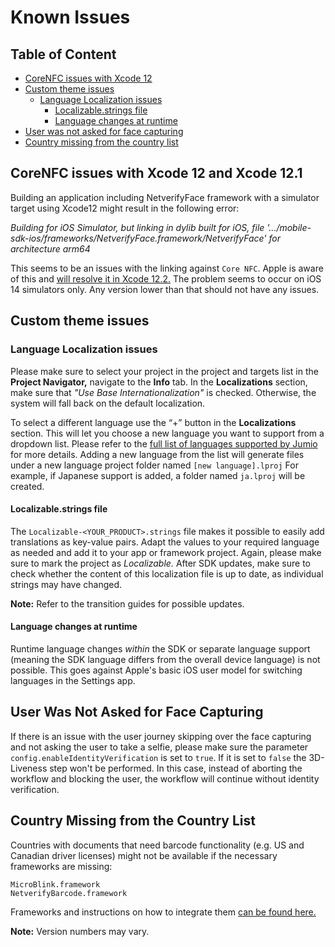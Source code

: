 # Known Issues

## Table of Content
- [CoreNFC issues with Xcode 12](#corenfc-issues-with-xcode-12)
- [Custom theme issues](#custom-theme-issues)
  - [Language Localization issues](#language-localization-issues)
    - [Localizable.strings file](#localizable.strings-file)
    - [Language changes at runtime](#language-changes-at-runtime)
- [User was not asked for face capturing](#user-was-not-asked-for-face-capturing)
- [Country missing from the country list](#country-missing-from-the-country-list)

## CoreNFC issues with Xcode 12 and Xcode 12.1

Building an application including NetverifyFace framework with a simulator target using Xcode12 might result in the following error:

_Building for iOS Simulator, but linking in dylib built for iOS, file '.../mobile-sdk-ios/frameworks/NetverifyFace.framework/NetverifyFace' for architecture arm64_

This seems to be an issues with the linking against `Core NFC`. Apple is aware of this and [will resolve it in Xcode 12.2.](https://developer.apple.com/documentation/xcode-release-notes/xcode-12_2-beta-release-notes#Simulator) The problem seems to occur on iOS 14 simulators only. Any version lower than that should not have any issues.

## Custom theme issues

### Language Localization issues

Please make sure to select your project in the project and targets list in the __Project Navigator,__ navigate to the __Info__ tab. In the __Localizations__ section, make sure that _"Use Base Internationalization"_ is checked. Otherwise, the system will fall back on the default localization.

To select a different language use the “+” button in the __Localizations__ section. This will let you choose a new language you want to support from a dropdown list. Please refer to the [full list of languages supported by Jumio](../docs/README.md#language-localization) for more details. Adding a new language from the list will generate files under a new language project folder named `[new language].lproj` For example, if Japanese support is added, a folder named `ja.lproj` will be created.

#### Localizable.strings file

The `Localizable-<YOUR_PRODUCT>.strings` file makes it possible to easily add translations as key-value pairs. Adapt the values to your required language as needed and add it to your app or framework project. Again, please make sure to mark the project as _Localizable._ After SDK updates, make sure to check whether the content of this localization file is up to date, as individual strings may have changed.

__Note:__ Refer to the transition guides for possible updates.

#### Language changes at runtime
Runtime language changes _within_ the SDK or separate language support (meaning the SDK language differs from the overall device language) is not possible. This goes against Apple's basic iOS user model for switching languages in the Settings app.

## User Was Not Asked for Face Capturing

If there is an issue with the user journey skipping over the face capturing and not asking the user to take a selfie, please make sure the parameter `config.enableIdentityVerification` is set to `true`. If it is set to `false` the 3D-Liveness step won't be performed. In this case, instead of aborting the workflow and blocking the user, the workflow will continue without identity verification.

## Country Missing from the Country List

Countries with documents that need barcode functionality (e.g. US and Canadian driver licenses) might not be available if the necessary frameworks are missing:

`MicroBlink.framework`  
`NetverifyBarcode.framework`

Frameworks and instructions on how to integrate them [can be found here.](../docs/README.md#integration)

__Note:__ Version numbers may vary.
